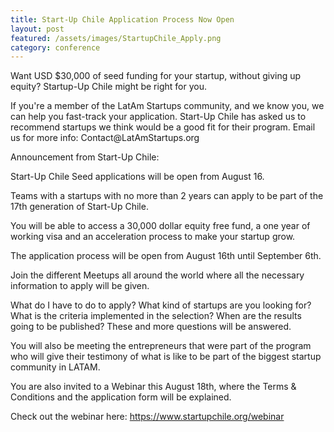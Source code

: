 ```yaml
---
title: Start-Up Chile Application Process Now Open
layout: post
featured: /assets/images/StartupChile_Apply.png
category: conference
---
```


<p>
Want USD $30,000 of seed funding for your startup, without giving up equity? Startup-Up Chile might be right for you.
</p>
<p>
If you're a member of the LatAm Startups community, and we know you, we can help you fast-track your application. Start-Up Chile has asked us to recommend startups we think would be a good fit for their program. Email us for more info: Contact@LatAmStartups.org
</p>

<p>
Announcement from Start-Up Chile:
</p>
<!--more-->
<p>
Start-Up Chile Seed applications will be open from August 16.
</p>

<p>
Teams with a startups with no more than 2 years can apply to be part of the 17th generation of Start-Up Chile.
</p>

<p>
You will be able to access a 30,000 dollar equity free fund, a one year of
working visa and an acceleration process to make your startup grow.
</p>

<p>
The application process will be open from August 16th until September 6th.
</p>

<p>
Join the different Meetups all around the world where all the necessary information to apply will be given.
</p>

<p>
What do I have to do to apply? What kind of startups are you looking for?  What is the criteria implemented in the selection? When are the results going to be published? These and more questions will be answered.
</p>

<p>
You will also be meeting the entrepreneurs that were part of the program who will give their testimony of what is like to be part of the biggest startup community in LATAM.
</p>
<p>
You are also invited to a Webinar this August 18th, where the Terms &amp; Conditions and the application form will be explained.
</p>

<p>
Check out the webinar here:
<a href="https://www.startupchile.org/webinar">https://www.startupchile.org/webinar</a>
</p>
